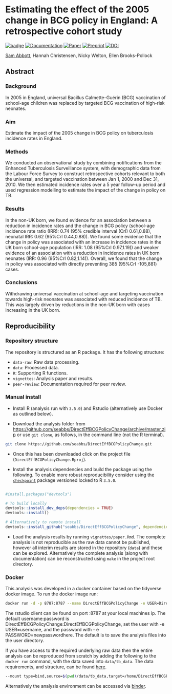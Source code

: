
Estimating the effect of the 2005 change in BCG policy in England: A retrospective cohort study
===============================================================================================

[![badge](https://img.shields.io/badge/Launch-Analysis-lightblue.svg)](https://mybinder.org/v2/gh/seabbs/DirectEffBCGPolicyChange/master?urlpath=rstudio) [![Documentation](https://img.shields.io/badge/Documentation-click%20here!-lightgrey.svg?style=flat)](https://www.samabbott.co.uk/DirectEffBCGPolicyChange) [![Paper](https://img.shields.io/badge/Paper-10.2807%2F1560--7917.ES.2019.24.49.1900220-lightgreen)](https://doi.org/10.2807/1560-7917.ES.2019.24.49.1900220) [![Preprint](https://img.shields.io/badge/Preprint-10.1101/567511-lightgrey.svg)](https://doi.org/10.1101/567511) [![DOI](https://zenodo.org/badge/173767331.svg)](https://zenodo.org/badge/latestdoi/173767331)

[Sam Abbott](https://www.samabbott.co.uk), Hannah Christensen, Nicky Welton, Ellen Brooks-Pollock

Abstract
--------

### Background

In 2005 in England, universal Bacillus Calmette–Guérin (BCG) vaccination of school-age children was replaced by targeted BCG vaccination of high-risk neonates.

### Aim

Estimate the impact of the 2005 change in BCG policy on tuberculosis incidence rates in England.

### Methods

We conducted an observational study by combining notifications from the Enhanced Tuberculosis Surveillance system, with demographic data from the Labour Force Survey to construct retrospective cohorts relevant to both the universal, and targeted vaccination between Jan 1, 2000 and Dec 31, 2010. We then estimated incidence rates over a 5 year follow-up period and used regression modelling to estimate the impact of the change in policy on TB.

### Results

In the non-UK born, we found evidence for an association between a reduction in incidence rates and the change in BCG policy (school-age incidence rate ratio (IRR): 0.74 (95% credible interval (CrI) 0.61,0.88), neonatal IRR: 0.62 (95%CrI 0.44,0.88)). We found some evidence that the change in policy was associated with an increase in incidence rates in the UK born school-age population (IRR: 1.08 (95%CrI 0.97,1.19)) and weaker evidence of an association with a reduction in incidence rates in UK born neonates (IRR: 0.96 (95%CrI 0.82,1.14)). Overall, we found that the change in policy was associated with directly preventing 385 (95%CrI -105,881) cases.

### Conclusions

Withdrawing universal vaccination at school-age and targeting vaccination towards high-risk neonates was associated with reduced incidence of TB. This was largely driven by reductions in the non-UK born with cases increasing in the UK born.

Reproducibility
---------------

### Repository structure

The repository is structured as an R package. It has the following structure:

-   `data-raw`: Raw data processing.
-   `data`: Processed data.
-   `R`: Supporting R functions.
-   `vignettes`: Analysis paper and results.
-   `peer-review`: Documentation required for peer review.

### Manual install

-   Install R (analysis run with `3.5.0`) and Rstudio (alternatively use Docker as outlined below).

-   Download the analysis folder from <https://github.com/seabbs/DirectEffBCGPolicyChange/archive/master.zip> or use `git clone`, as follows, in the command line (not the R terminal).

``` bash
git clone https://github.com/seabbs/DirectEffBCGPolicyChange.git
```

-   Once this has been downloaded click on the project file (`DirectEffBCGPolicyChange.Rproj`).

-   Install the analysis dependencies and build the package using the following. To enable more robust reproducibility consider using the [`checkpoint`](https://cran.r-project.org/web/packages/checkpoint/index.html) package versioned locked to R `3.5.0`.

``` r

#install.packages("devtools")

# To build locally
devtools::install_dev_deps(dependencies = TRUE)
devtools::install()

# Alternatively to remote install
devtools::install_github("seabbs/DirectEffBCGPolicyChange", dependencies = TRUE)
```

-   Load the analysis results by running `vignettes/paper.Rmd`. The complete analysis is not reproducible as the raw data cannot be published, however all interim results are stored in the repository (`data`) and these can be explored. Alternatively the complete analysis (along with documentation) can be reconstructed using `make` in the project root directory.

### Docker

This analysis was developed in a docker container based on the tidyverse docker image. To run the docker image run:

``` bash
docker run -d -p 8787:8787 --name DirectEffBCGPolicyChange -e USER=DirectEffBCGPolicyChange -e PASSWORD=DirectEffBCGPolicyChange seabbs/directeffbcgpolicychange
```

The rstudio client can be found on port :8787 at your local machines ip. The default username:password is DirectEffBCGPolicyChange:DirectEffBCGPolicyChange, set the user with -e USER=username, and the password with - e PASSWORD=newpasswordhere. The default is to save the analysis files into the user directory.

If you have access to the required underlying raw data then the entire analysis can be reproduced from scratch by adding the following to the `docker run` command, with the data saved into `data/tb_data`. The data requirements, and structure, can be found [here](https://www.samabbott.co.uk/tbinenglanddataclean/).

``` bash
--mount type=bind,source=$(pwd)/data/tb_data,target=/home/DirectEffBCGPolicyChange/data/tb_data
```

Alternatively the analysis environment can be accessed via [binder](https://mybinder.org/v2/gh/seabbs/DirectEffBCGPolicyChange/master?urlpath=rstudio).
